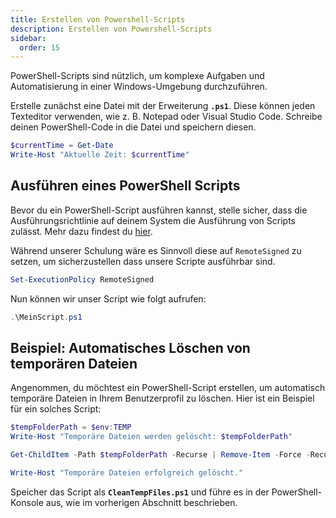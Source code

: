 ```yaml
---
title: Erstellen von Powershell-Scripts
description: Erstellen von Powershell-Scripts
sidebar:
  order: 15
---
```


PowerShell-Scripts sind nützlich, um komplexe Aufgaben und Automatisierung in einer Windows-Umgebung durchzuführen.

Erstelle zunächst eine Datei mit der Erweiterung **`.ps1`**. Diese können jeden Texteditor verwenden, wie z. B. Notepad oder Visual Studio Code. Schreibe deinen PowerShell-Code in die Datei und speichern diesen.

```powershell
$currentTime = Get-Date
Write-Host "Aktuelle Zeit: $currentTime"
```

## Ausführen eines PowerShell Scripts

Bevor du ein PowerShell-Script ausführen kannst, stelle sicher, dass die Ausführungsrichtlinie auf deinem System die Ausführung von Scripts zulässt. Mehr dazu findest du [hier](/powershell/execution-policies.md).

Während unserer Schulung wäre es Sinnvoll diese auf `RemoteSigned` zu setzen, um sicherzustellen dass unsere Scripte ausführbar sind.

```powershell
Set-ExecutionPolicy RemoteSigned
```

Nun können wir unser Script wie folgt aufrufen:

```powershell
.\MeinScript.ps1
```

## Beispiel: Automatisches Löschen von temporären Dateien

Angenommen, du möchtest ein PowerShell-Script erstellen, um automatisch temporäre Dateien in Ihrem Benutzerprofil zu löschen. Hier ist ein Beispiel für ein solches Script:

```powershell
$tempFolderPath = $env:TEMP
Write-Host "Temporäre Dateien werden gelöscht: $tempFolderPath"

Get-ChildItem -Path $tempFolderPath -Recurse | Remove-Item -Force -Recurse -ErrorAction SilentlyContinue

Write-Host "Temporäre Dateien erfolgreich gelöscht."
```

Speicher das Script als **`CleanTempFiles.ps1`** und führe es in der PowerShell-Konsole aus, wie im vorherigen Abschnitt beschrieben.
